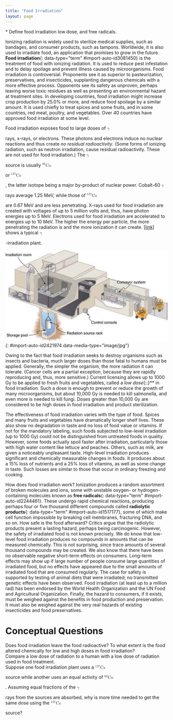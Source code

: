 ```yaml
---
title: "Food Irradiation"
layout: page
---
```



<div data-type="abstract" markdown="1">
* Define food irradiation low dose, and free radicals.

</div>

Ionizing radiation is widely used to sterilize medical supplies, such as bandages, and consumer products, such as tampons. Worldwide, it is also used to irradiate food, an application that promises to grow in the future. **Food irradiation**{: data-type="term" #import-auto-id3081450} is the treatment of food with ionizing radiation. It is used to reduce pest infestation and to delay spoilage and prevent illness caused by microorganisms. Food irradiation is controversial. Proponents see it as superior to pasteurization, preservatives, and insecticides, supplanting dangerous chemicals with a more effective process. Opponents see its safety as unproven, perhaps leaving worse toxic residues as well as presenting an environmental hazard at treatment sites. In developing countries, food irradiation might increase crop production by 25.0% or more, and reduce food spoilage by a similar amount. It is used chiefly to treat spices and some fruits, and in some countries, red meat, poultry, and vegetables. Over 40 countries have approved food irradiation at some level.

Food irradiation exposes food to large doses of <math xmlns="http://www.w3.org/1998/Math/MathML"><semantics><mrow><mrow><mi>γ</mi></mrow><mrow /></mrow><annotation encoding="StarMath 5.0"> size 12{γ} {}</annotation></semantics></math>

 rays, x-rays, or electrons. These photons and electrons induce no nuclear reactions and thus create *no residual radioactivity*. (Some forms of ionizing radiation, such as neutron irradiation, cause residual radioactivity. These are not used for food irradiation.) The <math xmlns="http://www.w3.org/1998/Math/MathML"><semantics><mrow><mrow><mi>γ</mi></mrow><mrow /></mrow><annotation encoding="StarMath 5.0"> size 12{γ} {}</annotation></semantics></math>

 source is usually <math xmlns="http://www.w3.org/1998/Math/MathML"><semantics><mrow><mrow><mrow><msup><mrow /><mtext>60</mtext></msup><mtext>Co</mtext></mrow></mrow><mrow /></mrow></semantics></math>

 or <math xmlns="http://www.w3.org/1998/Math/MathML"><semantics><mrow><mrow><mrow><msup><mrow /><mtext>137</mtext></msup><mtext>Cs</mtext></mrow></mrow><mrow /></mrow></semantics></math>

, the latter isotope being a major by-product of nuclear power. Cobalt-60 <math xmlns="http://www.w3.org/1998/Math/MathML"><semantics><mrow><mrow><mi>γ</mi></mrow><mrow /></mrow><annotation encoding="StarMath 5.0"> size 12{γ} {}</annotation></semantics></math>

 rays average 1.25 MeV, while those of <math xmlns="http://www.w3.org/1998/Math/MathML"><semantics><mrow><mrow><mrow><msup><mrow /><mrow><mtext>137</mtext></mrow></msup><mtext>Cs</mtext></mrow></mrow><mrow /></mrow></semantics></math>

 are 0.67 MeV and are less penetrating. X-rays used for food irradiation are created with voltages of up to 5 million volts and, thus, have photon energies up to 5 MeV. Electrons used for food irradiation are accelerated to energies up to 10 MeV. The higher the energy per particle, the more penetrating the radiation is and the more ionization it can create. [\[link\]](#import-auto-id2421974) shows a typical <math xmlns="http://www.w3.org/1998/Math/MathML"><semantics><mrow><mrow><mi>γ</mi></mrow><mrow /></mrow><annotation encoding="StarMath 5.0"> size 12{γ} {}</annotation></semantics></math>

-irradiation plant.

![Figure shows a food irradiation plant with conveyor system that moves the food packages through the irradiation room. The radiation source rack is lowered into a deep storage pool of water.](../resources/Figure_33_04_01a.jpg "A food irradiation plant has a conveyor system to pass items through an intense radiation field behind thick shielding walls. The &#x3B3; size 12{&#x3B3;} {} source is lowered into a deep pool of water for safe storage when not in use. Exposure times of up to an hour expose food to doses up to 104Gy size 12{&quot;10&quot; rSup { size 8{4} } `&quot;Gy&quot;} {}.&#10;            "){: #import-auto-id2421974 data-media-type="image/jpg"}

Owing to the fact that food irradiation seeks to destroy organisms such as insects and bacteria, much larger doses than those fatal to humans must be applied. Generally, the simpler the organism, the more radiation it can tolerate. (Cancer cells are a partial exception, because they are rapidly reproducing and, thus, more sensitive.) Current licensing allows up to 1000 Gy to be applied to fresh fruits and vegetables, called a *low dose*{::}** in food irradiation. Such a dose is enough to prevent or reduce the growth of many microorganisms, but about 10,000 Gy is needed to kill salmonella, and even more is needed to kill fungi. Doses greater than 10,000 Gy are considered to be high doses in food irradiation and product sterilization.

The effectiveness of food irradiation varies with the type of food. Spices and many fruits and vegetables have dramatically longer shelf lives. These also show no degradation in taste and no loss of food value or vitamins. If not for the mandatory labeling, such foods subjected to low-level irradiation (up to 1000 Gy) could not be distinguished from untreated foods in quality. However, some foods actually spoil faster after irradiation, particularly those with high water content like lettuce and peaches. Others, such as milk, are given a noticeably unpleasant taste. High-level irradiation produces significant and chemically measurable changes in foods. It produces about a 15% loss of nutrients and a 25% loss of vitamins, as well as some change in taste. Such losses are similar to those that occur in ordinary freezing and cooking.

How does food irradiation work? Ionization produces a random assortment of broken molecules and ions, some with unstable oxygen- or hydrogen-containing molecules known as **free radicals**{: data-type="term" #import-auto-id2244461}. These undergo rapid chemical reactions, producing perhaps four or five thousand different compounds called **radiolytic products**{: data-type="term" #import-auto-id1517177}, some of which make cell function impossible by breaking cell membranes, fracturing DNA, and so on. How safe is the food afterward? Critics argue that the radiolytic products present a lasting hazard, perhaps being carcinogenic. However, the safety of irradiated food is not known precisely. We do know that low-level food irradiation produces no compounds in amounts that can be measured chemically. This is not surprising, since trace amounts of several thousand compounds may be created. We also know that there have been no observable negative short-term effects on consumers. Long-term effects may show up if large number of people consume large quantities of irradiated food, but no effects have appeared due to the small amounts of irradiated food that are consumed regularly. The case for safety is supported by testing of animal diets that were irradiated; no transmitted genetic effects have been observed. Food irradiation (at least up to a million rad) has been endorsed by the World Health Organization and the UN Food and Agricultural Organization. Finally, the hazard to consumers, if it exists, must be weighed against the benefits in food production and preservation. It must also be weighed against the very real hazards of existing insecticides and food preservatives.

# Conceptual Questions

<div data-type="exercise" data-label="conceptual-questions">
<div data-type="problem" markdown="1">
Does food irradiation leave the food radioactive? To what extent is the food altered chemically for low and high doses in food irradiation?

</div>
</div>

<div data-type="exercise" data-label="conceptual-questions">
<div data-type="problem" markdown="1">
Compare a low dose of radiation to a human with a low dose of radiation used in food treatment.

</div>
</div>

<div data-type="exercise" data-label="conceptual-questions">
<div data-type="problem" markdown="1">
Suppose one food irradiation plant uses a <math xmlns="http://www.w3.org/1998/Math/MathML"><semantics><mrow><mrow><mrow><msup><mrow /><mrow><mtext>137</mtext></mrow></msup><mtext>Cs</mtext></mrow></mrow><mrow /></mrow><annotation encoding="StarMath 5.0"> size 12{ {} rSup { size 8{"137"} } "Cs"} {}</annotation></semantics></math>

 source while another uses an equal activity of <math xmlns="http://www.w3.org/1998/Math/MathML"><semantics><mrow><mrow><mrow><msup><mrow /><mrow><mtext>60</mtext></mrow></msup><mtext>Co</mtext></mrow></mrow><mrow /></mrow><annotation encoding="StarMath 5.0"> size 12{ {} rSup { size 8{"60"} } "Co"} {}</annotation></semantics></math>

. Assuming equal fractions of the <math xmlns="http://www.w3.org/1998/Math/MathML"><semantics><mrow><mrow><mi>γ</mi></mrow><mrow /></mrow><annotation encoding="StarMath 5.0"> size 12{γ} {}</annotation></semantics></math>

 rays from the sources are absorbed, why is more time needed to get the same dose using the <math xmlns="http://www.w3.org/1998/Math/MathML"><semantics><mrow><mrow><mrow><msup><mrow /><mrow><mtext>137</mtext></mrow></msup><mtext>Cs</mtext></mrow></mrow><mrow /></mrow><annotation encoding="StarMath 5.0"> size 12{ {} rSup { size 8{"137"} } "Cs"} {}</annotation></semantics></math>

 source?

</div>
</div>

